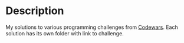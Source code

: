 # Description

My solutions to various programming challenges from [Codewars](https://www.codewars.com).
Each solution has its own folder with link to challenge.
